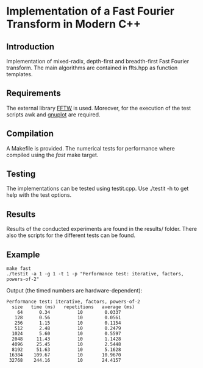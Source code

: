 # Implementation of a Fast Fourier Transform in Modern C++

## Introduction

Implementation of mixed-radix, depth-first and breadth-first Fast Fourier transform.
The main algorithms are contained in ffts.hpp as function templates.

## Requirements
The external library [FFTW](https://www.fftw.org/download.html) is used.
Moreover, for the execution of the test scripts awk and [gnuplot](http://www.gnuplot.info/) are required.

## Compilation
A Makefile is provided.
The numerical tests for performance where compiled using the *fast* make target.

## Testing
The implementations can be tested using testit.cpp. 
Use ./testit -h to get help with the test options.

## Results
Results of the conducted experiments are found in the results/ folder. 
There also the scripts for the different tests can be found. 

## Example
```
make fast
./testit -a 1 -g 1 -t 1 -p "Performance test: iterative, factors, powers-of-2"
```
Output (the timed numbers are hardware-dependent):
```
Performance test: iterative, factors, powers-of-2
  size   time (ms)   repetitions   average (ms)
    64      0.34          10        0.0337
   128      0.56          10        0.0561
   256      1.15          10        0.1154
   512      2.48          10        0.2479
  1024      5.60          10        0.5597
  2048     11.43          10        1.1428
  4096     25.45          10        2.5448
  8192     51.63          10        5.1628
 16384    109.67          10       10.9670
 32768    244.16          10       24.4157
```